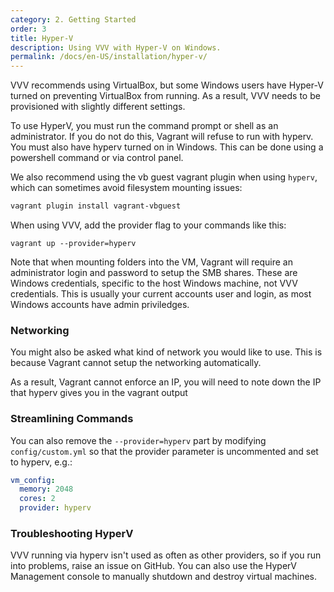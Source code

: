 ```yaml
---
category: 2. Getting Started
order: 3
title: Hyper-V
description: Using VVV with Hyper-V on Windows.
permalink: /docs/en-US/installation/hyper-v/
---
```


VVV recommends using VirtualBox, but some Windows users have Hyper-V turned on preventing VirtualBox from running. As a result, VVV needs to be provisioned with slightly different settings.

To use HyperV, you must run the command prompt or shell as an administrator. If you do not do this, Vagrant will refuse to run with hyperv. You must also have hyperv turned on in Windows. This can be done using a powershell command or via control panel.

We also recommend using the vb guest vagrant plugin when using `hyperv`, which can sometimes avoid filesystem mounting issues:

```sh
vagrant plugin install vagrant-vbguest
```

When using VVV, add the provider flag to your commands like this:

```
vagrant up --provider=hyperv
```

Note that when mounting folders into the VM, Vagrant will require an administrator login and password to setup the SMB shares. These are Windows credentials, specific to the host Windows machine, not VVV credentials. This is usually your current accounts user and login, as most Windows accounts have admin priviledges.

### Networking

You might also be asked what kind of network you would like to use. This is because Vagrant cannot setup the networking automatically.

As a result, Vagrant cannot enforce an IP, you will need to note down the IP that hyperv gives you in the vagrant output

### Streamlining Commands

You can also remove the `--provider=hyperv` part by modifying `config/custom.yml` so that the provider parameter is uncommented and set to hyperv, e.g.:

```yaml
vm_config:
  memory: 2048
  cores: 2
  provider: hyperv
```

### Troubleshooting HyperV

VVV running via hyperv isn't used as often as other providers, so if you run into problems, raise an issue on GitHub. You can also use the HyperV Management console to manually shutdown and destroy virtual machines.
